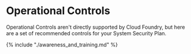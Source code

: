 # Operational Controls
Operational Controls aren't directly supported by Cloud Foundry, but here are a set of recommended controls for your System Security Plan.

{% include "./awareness_and_training.md" %}

